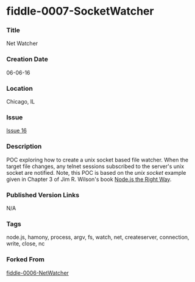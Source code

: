 fiddle-0007-SocketWatcher
======

### Title

Net Watcher


### Creation Date

06-06-16


### Location

Chicago, IL


### Issue

[Issue 16](https://github.com/bradyhouse/house/issues/16)

### Description

POC exploring how to create a unix socket based file watcher. When the target file changes, any telnet sessions 
subscribed to the server's unix socket are notified.  Note, this POC is based on the _unix socket_ example given in 
Chapter 3 of Jim R. Wilson's book [Node.js the Right Way](https://pragprog.com/book/jwnode/node-js-the-right-way).


### Published Version Links

N/A


### Tags

node.js, hamony, process, argv, fs, watch, net, createserver, connection, write, close, nc

### Forked From

[fiddle-0006-NetWatcher](../fiddle-0006-NetWatcher)
